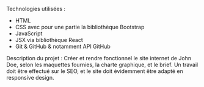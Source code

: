 Technologies utilisées : 
- HTML
- CSS avec pour une partie la bibliothèque Bootstrap
- JavaScript
- JSX via bibliothèque React
- Git & GitHub & notamment API GitHub

Description du projet :
Créer et rendre fonctionnel le site internet de John Doe, selon les maquettes fournies, la charte graphique, et le brief. 
Un travail doit être effectué sur le SEO, et le site doit évidemment être adapté en responsive design. 